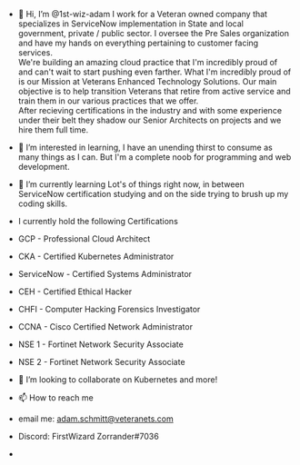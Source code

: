 - 👋 Hi, I’m @1st-wiz-adam
I work for a Veteran owned company that specializes in ServiceNow implementation in State and local government, private / public sector.
I oversee the Pre Sales organization and have my hands on everything pertaining to customer facing services.  
We're building an amazing cloud practice that I'm incredibly proud of and can't wait to start pushing even farther.
What I'm incredibly proud of is our Mission at Veterans Enhanced Technology Solutions.
Our main objective is to help transition Veterans that retire from active service and train them in our various practices that we offer.  
After recieving certifications in the industry and with some experience under their belt they shadow our Senior Architects on projects and we hire them full time.

- 👀 I’m interested in learning, I have an unending thirst to consume as many things as I can.  But I'm a complete noob for programming and web development.
- 🌱 I’m currently learning Lot's of things right now, in between ServiceNow certification studying and on the side trying to brush up my coding skills.
- I currently hold the following Certifications
- GCP - Professional Cloud Architect
- CKA - Certified Kubernetes Administrator
- ServiceNow - Certified Systems Administrator
- CEH - Certified Ethical Hacker
- CHFI - Computer Hacking Forensics Investigator
- CCNA - Cisco Certified Network Administrator 
- NSE 1 - Fortinet Network Security Associate
- NSE 2 - Fortinet Network Security Associate
- 💞️ I’m looking to collaborate on Kubernetes and more!
- 📫 How to reach me
- email me: adam.schmitt@veteranets.com
- Discord: FirstWizard Zorrander#7036
- 

<!---
1st-wiz-adam/1st-wiz-adam is a ✨ special ✨ repository because its `README.md` (this file) appears on your GitHub profile.
You can click the Preview link to take a look at your changes.
--->

